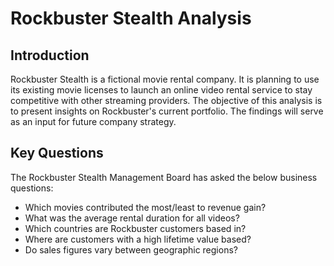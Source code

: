 # Rockbuster Stealth Analysis 
## Introduction
Rockbuster Stealth is a fictional movie rental company. It is planning to use its existing movie licenses to launch an online video rental service to stay competitive with other streaming providers. The objective of this analysis is to present insights on Rockbuster's current portfolio. The findings will serve as an input for future company strategy.
## Key Questions
The Rockbuster Stealth Management Board has asked the below business questions:

- Which movies contributed the most/least to revenue gain?
- What was the average rental duration for all videos?
- Which countries are Rockbuster customers based in?
- Where are customers with a high lifetime value based?
- Do sales figures vary between geographic regions?

